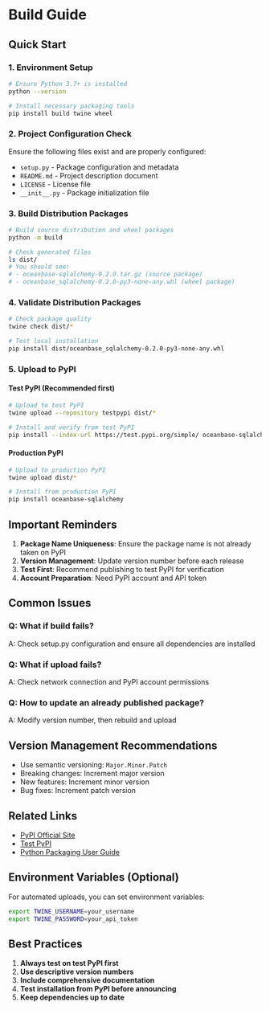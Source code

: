 # Build Guide

## Quick Start

### 1. Environment Setup
```bash
# Ensure Python 3.7+ is installed
python --version

# Install necessary packaging tools
pip install build twine wheel
```

### 2. Project Configuration Check
Ensure the following files exist and are properly configured:
- `setup.py` - Package configuration and metadata
- `README.md` - Project description document
- `LICENSE` - License file
- `__init__.py` - Package initialization file

### 3. Build Distribution Packages
```bash
# Build source distribution and wheel packages
python -m build

# Check generated files
ls dist/
# You should see:
# - oceanbase-sqlalchemy-0.2.0.tar.gz (source package)
# - oceanbase_sqlalchemy-0.2.0-py3-none-any.whl (wheel package)
```

### 4. Validate Distribution Packages
```bash
# Check package quality
twine check dist/*

# Test local installation
pip install dist/oceanbase_sqlalchemy-0.2.0-py3-none-any.whl
```

### 5. Upload to PyPI

#### Test PyPI (Recommended first)
```bash
# Upload to test PyPI
twine upload --repository testpypi dist/*

# Install and verify from test PyPI
pip install --index-url https://test.pypi.org/simple/ oceanbase-sqlalchemy
```

#### Production PyPI
```bash
# Upload to production PyPI
twine upload dist/*

# Install from production PyPI
pip install oceanbase-sqlalchemy
```

## Important Reminders

1. **Package Name Uniqueness**: Ensure the package name is not already taken on PyPI
2. **Version Management**: Update version number before each release
3. **Test First**: Recommend publishing to test PyPI for verification
4. **Account Preparation**: Need PyPI account and API token

## Common Issues

### Q: What if build fails?
A: Check setup.py configuration and ensure all dependencies are installed

### Q: What if upload fails?
A: Check network connection and PyPI account permissions

### Q: How to update an already published package?
A: Modify version number, then rebuild and upload

## Version Management Recommendations

- Use semantic versioning: `Major.Minor.Patch`
- Breaking changes: Increment major version
- New features: Increment minor version
- Bug fixes: Increment patch version

## Related Links

- [PyPI Official Site](https://pypi.org/)
- [Test PyPI](https://test.pypi.org/)
- [Python Packaging User Guide](https://packaging.python.org/)

## Environment Variables (Optional)

For automated uploads, you can set environment variables:
```bash
export TWINE_USERNAME=your_username
export TWINE_PASSWORD=your_api_token
```

## Best Practices

1. **Always test on test PyPI first**
2. **Use descriptive version numbers**
3. **Include comprehensive documentation**
4. **Test installation from PyPI before announcing**
5. **Keep dependencies up to date**
